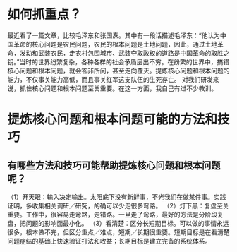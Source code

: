# 如何抓重点？
最近看了一篇文章，比较毛泽东和张国焘。其中有一段话描述毛泽东：“他认为中国革命的核心问题是农民问题，农民的根本问题是土地问题，因此，通过土地革命，发动和武装农民，走农村包围城市、武装夺取政权的道路是中国革命的取胜之钥。”当时的世界纷繁复杂，各种各样的社会矛盾层出不穷。在纷繁的世界中，搞错核心问题和根本问题，就会答非所问，甚至走向覆灭。提炼核心问题和根本问题的能力，不仅事关能力高低，而且事关红军这支队伍的生死存亡。
对我们研发来说，抓住核心问题和根本问题至关重要。在这一方面，我自己有过不少教训。

# 提炼核心问题和根本问题可能的方法和技巧
## 有哪些方法和技巧可能帮助提炼核心问题和根本问题呢？
（1）开天眼：输入决定输出。太阳底下没有新鲜事，不光我们在做某件事。实践证明，多收集相关调研／研究，的确可以少走很多弯路。
（2）灯下黑：复盘至关重要。工作中，很容易走弯路，走错路。一旦走了弯路，最好的方法是分阶段复盘，把问题的影响面最小化。
（3）看清楚：区分长短期目标。可以做的事情永远很多，根本做不完，但区分重点／难点，短期／长期很重要。短期目标是在看清楚问题症结的基础上快速验证打法和收益；长期目标是建立完备的系统体系。
